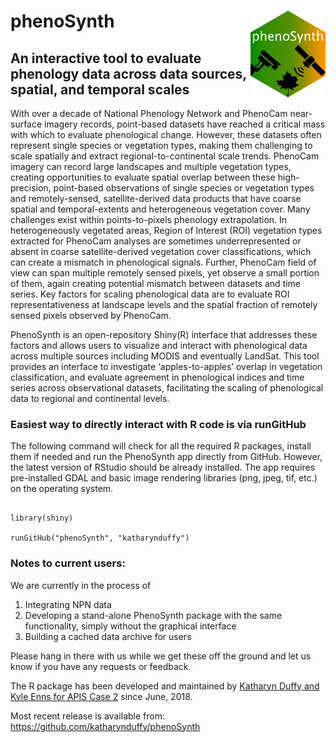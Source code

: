 # phenoSynth <a href='http://phenocam.nau.edu/phenosynth/'><img src='./www/phenoSynth.png' align="right" height="139" /></a>
## An interactive tool to evaluate phenology data across data sources, spatial, and temporal scales

With over a decade of National Phenology Network and PhenoCam near-surface imagery records, point-based datasets have reached a critical mass with which to evaluate phenological change. However, these datasets often represent single species or vegetation types, making them challenging to scale spatially and extract regional-to-continental scale trends. PhenoCam imagery can record large landscapes and multiple vegetation types, creating opportunities to evaluate spatial overlap between these high-precision, point-based observations of single species or vegetation types and remotely-sensed, satellite-derived data products that have coarse spatial and temporal-extents and heterogeneous vegetation cover. Many challenges exist within points-to-pixels phenology extrapolation. In heterogeneously vegetated areas, Region of Interest (ROI) vegetation types extracted for PhenoCam analyses are sometimes underrepresented or absent in coarse satellite-derived vegetation cover classifications, which can create a mismatch in phenological signals. Further, PhenoCam field of view can span multiple remotely sensed pixels, yet observe a small portion of them, again creating potential mismatch between datasets and time series. Key factors for scaling phenological data are to evaluate ROI representativeness at landscape levels and the spatial fraction of remotely sensed pixels observed by PhenoCam.

PhenoSynth is an open-repository Shiny(R) interface that addresses these factors and allows users to visualize and interact with phenological data across multiple sources including MODIS and eventually LandSat. This tool provides an interface to investigate ‘apples-to-apples’ overlap in vegetation classification, and evaluate agreement in phenological indices and time series across observational datasets, facilitating the scaling of phenological data to regional and continental levels.


### Easiest way to directly interact with R code is via runGitHub
The following command will check for all the required R packages, install them if needed and run the PhenoSynth app directly from GitHub. However, the latest version of RStudio should be already installed. The app requires pre-installed GDAL and basic image rendering libraries (png, jpeg, tif, etc.) on the operating system.

```{r, echo=TRUE}

library(shiny)

runGitHub("phenoSynth", "katharynduffy")

```

###  Notes to current users:
We are currently in the process of
1) Integrating NPN data
2) Developing a stand-alone PhenoSynth package with the same functionality, simply without the graphical interface
3) Building a cached data archive for users

Please hang in there with us while we get these off the ground and let us know if you have any requests or feedback.


The R package has been developed and maintained by [Katharyn Duffy and Kyle Enns for APIS Case 2](https://esto.nasa.gov/files/solicitations/AIST_16/ROSES2016_AIST_A41_awards.html#Jeffrey) since June, 2018.

Most recent release is available from: https://github.com/katharynduffy/phenoSynth
